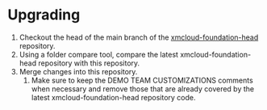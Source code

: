 # Upgrading

1. Checkout the head of the main branch of the [xmcloud-foundation-head](https://github.com/sitecorelabs/xmcloud-foundation-head) repository.
2. Using a folder compare tool, compare the latest xmcloud-foundation-head repository with this repository.
3. Merge changes into this repository.
   1. Make sure to keep the DEMO TEAM CUSTOMIZATIONS comments when necessary and remove those that are already covered by the latest xmcloud-foundation-head repository code.
